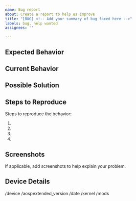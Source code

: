 ```yaml
---
name: Bug report
about: Create a report to help us improve
title: "[BUG] <!-- Add your summary of bug faced here -->"
labels: bug, help wanted
assignees: ''

---
```


<!-- INSTRUCTIONS
What not to report
- Bugs in unofficial builds or anything not downloaded from our official portal
- Missing Builds
- Problems with the website
- Asking for device support
- Feature requests

Anything between <!- - and - -> won't be shown when your issue is created. 
-->

## Expected Behavior
<!--- Tell us what should happen -->

## Current Behavior
<!--- Tell us what happens instead of the expected behavior -->

## Possible Solution
<!--- Not obligatory, but suggest a fix/reason for the bug, -->

## Steps to Reproduce
Steps to reproduce the behavior:
<!--- Provide a link to a live example, or an unambiguous set of steps to -->
<!--- reproduce this bug. Include code to reproduce, if relevant -->
1.
2.
3.
4.

## Screenshots
If applicable, add screenshots to help explain your problem.

## Device Details
<!-- THIS SECTION IS MANDATORY. If it is not filled out correctly, your issue will be marked as invalid. -->
<!-- Example:

/device mako (found at https://downloads.aospextended.com/)
/version 9.0
/date 13/02/2022
/kernel
/mods Google Apps, F-Droid, Magisk modules
-->


/device 
/aospextended_version 
/date 
/kernel 
/mods
